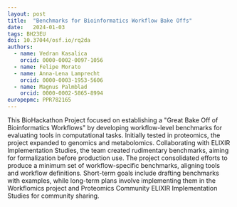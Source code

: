 ```yaml
---
layout: post
title:  "Benchmarks for Bioinformatics Workflow Bake Offs"
date:   2024-01-03
tags: BH23EU
doi: 10.37044/osf.io/rq2da
authors:
  - name: Vedran Kasalica
    orcid: 0000-0002-0097-1056
  - name: Felipe Morato
  - name: Anna-Lena Lamprecht
    orcid: 0000-0003-1953-5606
  - name: Magnus Palmblad
    orcid: 0000-0002-5865-8994
europepmc: PPR782165
---
```


This BioHackathon Project focused on establishing a "Great Bake Off of Bioinformatics Workflows" by developing workflow-level benchmarks for evaluating tools in computational tasks. Initially tested in proteomics, the project expanded to genomics and metabolomics. Collaborating with ELIXIR Implementation Studies, the team created rudimentary benchmarks, aiming for formalization before production use. The project consolidated efforts to produce a minimum set of workflow-specific benchmarks, aligning tools and workflow definitions. Short-term goals include drafting benchmarks with examples, while long-term plans involve implementing them in the Workflomics project and Proteomics Community ELIXIR Implementation Studies for community sharing.

